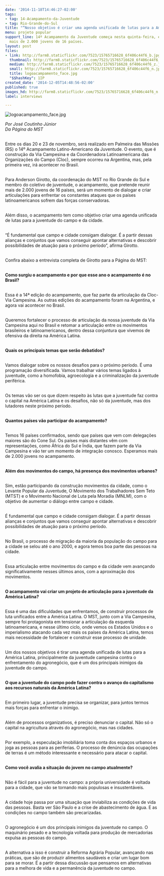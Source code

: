 ```yaml
---
date: '2014-11-18T14:46:27-02:00'
tags:
- tag: 14-Acampamento-da-Juventude
- tag: Rio-Grande-do-Sul
title: "“Nosso objetivo é criar uma agenda unificada de lutas para a América Latina”"
menu: projeto popular
support_line: 14º Acampamento da Juventude começa nesta quinta-feira, e pretende juntar
  mais de 2.000 jovens de 16 países.
layout: post
files:
- link: http://farm8.staticflickr.com/7523/15765716628_6f406c44f6_b.jpg
  thumbnail: http://farm8.staticflickr.com/7523/15765716628_6f406c44f6_t.jpg
  medium: http://farm8.staticflickr.com/7523/15765716628_6f406c44f6_z.jpg
  small: http://farm8.staticflickr.com/7523/15765716628_6f406c44f6_n.jpg
  title: logoacampamento_face.jpg
  "$$hashKey": 1IP
created_date: '2014-12-05T14:48:56-02:00'
published: true
images_hd: http://farm8.staticflickr.com/7523/15765716628_6f406c44f6_n.jpg
label: interviews

---
```

<p><img alt="logoacampamento_face.jpg" src="http://farm8.staticflickr.com/7523/15765716628_6f406c44f6_b.jpg" /></p>

<p><em>Por Jos&eacute; Coutinho J&uacute;nior<br />
Da P&aacute;gina do MST</em></p>

<p><br />
Entre os dias 20 e 23 de novembro, ser&aacute; realizado em Palmeira das Miss&otilde;es (RS) o 14&ordm; Acampamento Latino-Americano da Juventude. O evento, que &eacute; constru&ccedil;&atilde;o da Via Campesina e da Coordenadora Latinoamericana das Organiza&ccedil;&otilde;es do Campo (Cloc), sempre ocorreu na Argentina, mas, pela primeira vez, ir&aacute; acontecer no Brasil.</p>

<p><br />
Para Anderson Girotto, da coordena&ccedil;&atilde;o do MST no Rio Grande do Sul e membro do coletivo de juventude, o acampamento, que pretende reunir mais de 2.000 jovens de 16 pa&iacute;ses, ser&aacute; um momento de dialogar e criar articula&ccedil;&otilde;es para enfrentar os constantes ataques que os pa&iacute;ses latinoamericanos sofrem das for&ccedil;as conservadoras.&nbsp;</p>

<p><br />
Al&eacute;m disso, o acampamento tem como objetivo criar uma agenda unificada de lutas para a juventude do campo e da cidade.&nbsp;</p>

<p><br />
&ldquo;&Eacute; fundamental que campo e cidade consigam dialogar. &Eacute; a partir dessas alian&ccedil;as e conjuntos que vamos conseguir apontar alternativas e descobrir possibilidades de atua&ccedil;&atilde;o para o pr&oacute;ximo per&iacute;odo&rdquo;, afirma Girotto.&nbsp;</p>

<p><br />
Confira abaixo a entrevista completa de Girotto para a P&aacute;gina do MST:</p>

<p><br />
<strong>Como surgiu o acampamento e por que esse ano o acampamento &eacute; no Brasil?</strong></p>

<p><br />
Essa &eacute; a 14&ordf; edi&ccedil;&atilde;o do acampamento, que faz parte da articula&ccedil;&atilde;o da Cloc-Via Campesina. As outras edi&ccedil;&otilde;es do acampamento foram na Argentina, e agora vai acontecer no Brasil.</p>

<p><br />
Queremos fortalecer o processo de articula&ccedil;&atilde;o da nossa juventude da Via Campesina aqui no Brasil e retomar a articula&ccedil;&atilde;o entre os movimentos brasileiros e latinoamericanos, dentro dessa conjuntura que vivemos de ofensiva da direita na Am&eacute;rica Latina.&nbsp;</p>

<p><br />
<strong>Quais os principais temas que ser&atilde;o debatidos?</strong></p>

<p><br />
Vamos dialogar sobre os nossos desafios para o pr&oacute;ximo per&iacute;odo. &Eacute; uma programa&ccedil;&atilde;o diversificada. Vamos trabalhar v&aacute;rios temas ligados &agrave; juventude, como a homofobia, agroecologia e a criminaliza&ccedil;&atilde;o da juventude perif&eacute;rica.</p>

<p><br />
Os temas v&atilde;o ser os que dizem respeito &agrave;s lutas que a juventude faz contra o capital na Am&eacute;rica Latina e os desafios, n&atilde;o s&oacute; da juventude, mas dos lutadores neste pr&oacute;ximo per&iacute;odo.&nbsp;</p>

<p><br />
<strong>Quantos pa&iacute;ses v&atilde;o participar do acampamento?</strong></p>

<p><br />
Temos 16 pa&iacute;ses confirmados, sendo que pa&iacute;ses que vem com delega&ccedil;&otilde;es maiores s&atilde;o do Cone Sul. Os pa&iacute;ses mais distantes v&ecirc;m com representa&ccedil;&otilde;es, como &Aacute;frica do Sul e &Iacute;ndia, que fazem parte da Via Campesina e v&atilde;o ter um momento de integra&ccedil;&atilde;o conosco. Esperamos mais de 2.000 jovens no acampamento.</p>

<p><br />
<strong>Al&eacute;m dos movimentos do campo, h&aacute; presen&ccedil;a dos movimentos urbanos?</strong></p>

<p><br />
Sim, est&atilde;o participando da constru&ccedil;&atilde;o movimentos da cidade, como o Levante Popular da Juventude, O Movimento dos Trabalhadores Sem Teto (MTST) e o Movimento Nacional de Luta pela Moradia (MNLM), com o objetivo de aumentar o di&aacute;logo entre campo e cidade.</p>

<p><br />
&Eacute; fundamental que campo e cidade consigam dialogar. &Eacute; a partir dessas alian&ccedil;as e conjuntos que vamos conseguir apontar alternativas e descobrir possibilidades de atua&ccedil;&atilde;o para o pr&oacute;ximo per&iacute;odo.&nbsp;</p>

<p><br />
No Brasil, o processo de migra&ccedil;&atilde;o da maioria da popula&ccedil;&atilde;o do campo para a cidade se selou at&eacute; o ano 2000, e agora temos boa parte das pessoas na cidade.&nbsp;</p>

<p><br />
Essa articula&ccedil;&atilde;o entre movimentos do campo e da cidade vem avan&ccedil;ando significativamente nesses &uacute;ltimos anos, com a aproxima&ccedil;&atilde;o dos movimentos.</p>

<p><br />
<strong>O acampamento vai criar um projeto de articula&ccedil;&atilde;o para a juventude da Am&eacute;rica Latina?</strong></p>

<p><br />
Essa &eacute; uma das dificuldades que enfrentamos, de construir processos de luta unificados entre a Am&eacute;rica Latina. O MST, junto com a Via Campesina, sempre foi protagonista em tensionar a articula&ccedil;&atilde;o da esquerda latinoamericana, e nesse &uacute;ltimo ciclo, onde vemos os Estados Unidos e o imperialismo atacando cada vez mais os pa&iacute;ses da Am&eacute;rica Latina, temos mais necessidade de fortalecer e construir esse processo de unidade.&nbsp;</p>

<p><br />
Um dos nossos objetivos &eacute; tirar uma agenda unificada de lutas para a Am&eacute;rica Latina, principalmente da juventude campesina contra o enfrentamento do agroneg&oacute;cio, que &eacute; um dos principais inimigos da juventude do campo.&nbsp;</p>

<p><br />
<strong>O que a juventude do campo pode fazer contra o avan&ccedil;o do capitalismo aos recursos naturais da Am&eacute;rica Latina?</strong></p>

<p><br />
Em primeiro lugar, a juventude precisa se organizar, para juntos termos mais for&ccedil;as para enfrentar o inimigo.&nbsp;</p>

<p><br />
Al&eacute;m de processos organizativos, &eacute; preciso denunciar o capital. N&atilde;o s&oacute; o capital na agricultura atrav&eacute;s do agroneg&oacute;cio, mas nas cidades.&nbsp;</p>

<p><br />
Por exemplo, a especula&ccedil;&atilde;o imobili&aacute;ria toma conta dos espa&ccedil;os urbanos e joga as pessoas para as periferias. O processo de den&uacute;ncia das ocupa&ccedil;&otilde;es de terras &eacute; um m&eacute;todo interessante e necess&aacute;rio para atacar o capital.&nbsp;</p>

<p><br />
<strong>Como voc&ecirc; avalia a situa&ccedil;&atilde;o do jovem no campo atualmente?</strong></p>

<p><br />
N&atilde;o &eacute; f&aacute;cil para a juventude no campo: a pr&oacute;pria universidade &eacute; voltada para a cidade, que v&atilde;o se tornando mais populosas e insustent&aacute;veis.</p>

<p><br />
A cidade hoje passa por uma situa&ccedil;&atilde;o que inviabiliza as condi&ccedil;&otilde;es de vida das pessoas. Basta ver S&atilde;o Paulo e a crise de abastecimento de &aacute;gua. E as condi&ccedil;&otilde;es no campo tamb&eacute;m s&atilde;o precarizadas.&nbsp;</p>

<p><br />
O agroneg&oacute;cio &eacute; um dos principais inimigos da juventude no campo. O maquin&aacute;rio pesado e a tecnologia voltada para produ&ccedil;&atilde;o de mercadorias expulsa as pessoas do campo.</p>

<p><br />
A alternativa a isso &eacute; construir a Reforma Agr&aacute;ria Popular, avan&ccedil;ando nas pr&aacute;ticas, que s&atilde;o de produzir alimentos saud&aacute;veis e criar um lugar bom para se morar. &Eacute; a partir dessa discuss&atilde;o que pensamos em alternativas para a melhora de vida e a perman&ecirc;ncia da juventude no campo.</p>
